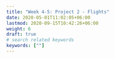 ```yaml
---
title: "Week 4-5: Project 2 - Flights"
date: 2020-05-01T11:02:05+06:00
lastmod: 2020-09-15T10:42:26+06:00
weight: 6
draft: true
# search related keywords
keywords: [""]
---
```


<!-------------------------------------

{{% notice info %}}
  JSON files are the format of choice for sharing information and data between apps on the internet. When you hear someone explain that you can use an API to get the data, there is usually a JSON file involved. The history of [JSON](https://blog.sqlizer.io/posts/json-history/) is worth reading.  We will have another project analyzing data from JSON files that are missing values. [Are we missing JSON on our flight?](../../projects/project-3/)
{{% /notice %}}


{{% notice note %}}

**Completed Readings:** [P4DS: Chapter 5 Data tranformation](https://byuidatascience.github.io/python4ds/transform.html), [P4DS: Section 7.4 Missing Values](https://byuidatascience.github.io/python4ds/exploratory-data-analysis.html#missing-values-2), [Python Data Science Handbook: Missing Data](https://jakevdp.github.io/PythonDataScienceHandbook/03.04-missing-values.html), [How to Handle Missing Data](https://towardsdatascience.com/how-to-handle-missing-data-8646b18db0d4), and [Wikipedia Missing Data](https://en.wikipedia.org/wiki/Missing_data)


{{% /notice %}}

{{% notice tip %}}
The flights [JSON File](https://github.com/byuidatascience/data4missing/raw/master/data-raw/flights_missing/flights_missing.json)   
 and the [Data Description](https://github.com/byuidatascience/data4missing/blob/master/data.md) 
{{% /notice %}}

### Grand Questions

> 1. __Which airport has the worst delays? How did you choose to define "worst"? As part of your answer include a table that lists the total number of flights, total number of delayed flights, proportion of delayed flights, and average delay time in hours, for each airport.__
>
> 2. __What is the worst month to fly if you want to avoid delays? Include one chart to help support your answer, with the x-axis ordered by month. You also need to explain and justify how you chose to handle the missing `Month` data.__
>
> 3. __According to the BTS website the Weather category only accounts for severe weather delays. Other “mild” weather delays are included as part of the NAS category and the Late-Arriving Aircraft category. Calculate the total number of flights delayed by weather (either severe or mild) using these two rules:__
>
>    1. __30% of all delayed flights in the Late-Arriving category are due to weather.__
>    2. __From April to August, 40% of delayed flights in the NAS category are due to weather. The rest of the months, the proportion rises to 65%.__
>
> 4. __Create a barplot showing the proportion of all flights that are delayed by weather at each airport. What do you learn from this graph (Careful to handle the missing `Late Aircraft` data correctly)?__
>
> 5. __Fix all of the varied `NA` types in the data and save the file back out in the same format that was provided. Provide one example from the file with the new `NA` values shown.__

--------------------------------------------------->
